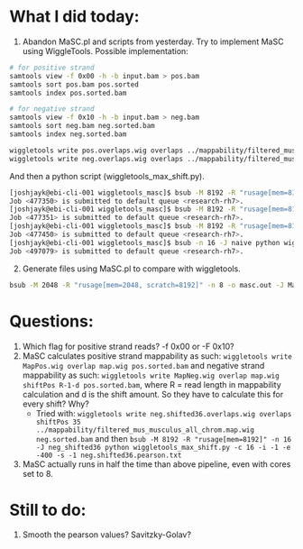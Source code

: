 # What I did today:
1. Abandon MaSC.pl and scripts from yesterday. Try to implement MaSC using WiggleTools. Possible implementation:
```sh
# for positive strand
samtools view -f 0x00 -h -b input.bam > pos.bam
samtools sort pos.bam pos.sorted
samtools index pos.sorted.bam

# for negative strand
samtools view -f 0x10 -h -b input.bam > neg.bam
samtools sort neg.bam neg.sorted.bam
samtools index neg.sorted.bam

wiggletools write pos.overlaps.wig overlaps ../mappability/filtered_mus_musculus_all_chrom.wig pos.sorted.bam
wiggletools write neg.overlaps.wig overlaps ../mappability/filtered_mus_musculus_all_chrom.wig neg.sorted.bam
```
And then a python script (wiggletools_max_shift.py).
```sh
[joshjayk@ebi-cli-001 wiggletools_masc]$ bsub -M 8192 -R "rusage[mem=8192]" -n 8 -J pos400 -o pos400.out python wiggletools_max_shift.py -c 8 -i 1 -e 400 -s 1 pos400.pearson.txt
Job <477350> is submitted to default queue <research-rh7>.
[joshjayk@ebi-cli-001 wiggletools_masc]$ bsub -M 8192 -R "rusage[mem=8192]" -n 8 -J neg400 -o neg400.out python wiggletools_max_shift.py -c 8 -i -1 -e -400 -s -1 neg400.pearson.txt
Job <477351> is submitted to default queue <research-rh7>.
[joshjayk@ebi-cli-001 wiggletools_masc]$ bsub -M 8192 -R "rusage[mem=8192]" -n 8 -J negshift400 -o neg.shifted35.400.out python wiggletools_max_shift.py -c 8 -i -1 -e -400 -s -1 -m neg400.shifted35.pearson.txt
Job <477450> is submitted to default queue <research-rh7>.
[joshjayk@ebi-cli-001 wiggletools_masc]$ bsub -n 16 -J naive python wiggletools_max_shift.py -c 16 -p pos.sorted.wig -n neg.sorted.wig naive_pearson.txt
Job <497079> is submitted to default queue <research-rh7>.
```

2. Generate files using MaSC.pl to compare with wiggletools.
```sh
bsub -M 2048 -R "rusage[mem=2048, scratch=8192]" -n 8 -o masc.out -J MaSC ./MaSC.pl --verbose --mappability_path=../mappability/mappability_separated/ --chrom_length_file=../lengths.chrom.sizes --input_bed=../bam/filtered_heart_adult_8_weeks_H3K27me3_ENCODE_854_no_duplicates.bed --prefix=mus_musculus
```


# Questions:
1. Which flag for positive strand reads? -f 0x00 or -F 0x10?
2. MaSC calculates positive strand mappability as such: `wiggletools write MapPos.wig overlap map.wig pos.sorted.bam` and negative strand mappability as such: `wiggletools write MapNeg.wig overlap map.wig shiftPos R-1-d pos.sorted.bam`, where R = read length in mappability calculation and d is the shift amount. So they have to calculate this for every shift? Why?
    * Tried with: `wiggletools write neg.shifted36.overlaps.wig overlaps shiftPos 35 ../mappability/filtered_mus_musculus_all_chrom.map.wig neg.sorted.bam` and then `bsub -M 8192 -R "rusage[mem=8192]" -n 16 -J neg_shifted36 python wiggletools_max_shift.py -c 16 -i -1 -e -400 -s -1 neg.shifted36.pearson.txt`
3. MaSC actually runs in half the time than above pipeline, even with cores set to 8.

# Still to do:
1. Smooth the pearson values? Savitzky-Golav?
